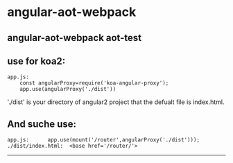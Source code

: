 # angular-aot-webpack
angular-aot-webpack
aot-test
-----
use for koa2:
-----
    app.js:
        const angularProxy=require('koa-angular-proxy');
        app.use(angularProxy('./dist'))

'./dist' is your directory of angular2 project that the defualt file is index.html.

And suche use:
-----
    app.js:      app.use(mount('/router',angularProxy('./dist')));
    ./dist/index.html:  <base href='/router/'>

-----
    
